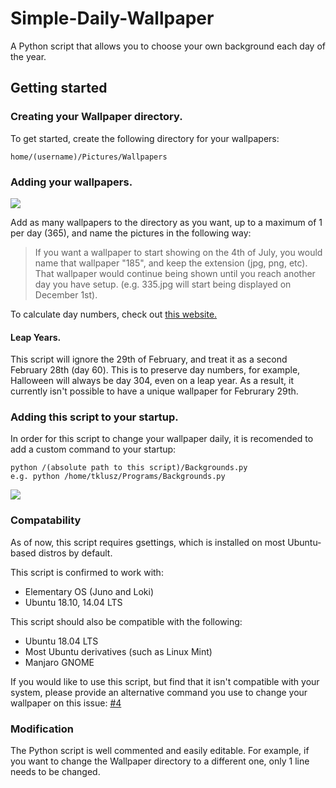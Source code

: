 # Simple-Daily-Wallpaper
A Python script that allows you to choose your own background each day of the year.

## Getting started
### Creating your Wallpaper directory.
To get started, create the following directory for your wallpapers:

```
home/(username)/Pictures/Wallpapers
```

### Adding your wallpapers.

![](/images/Example.png)

Add as many wallpapers to the directory as you want, up to a maximum of 1 per day (365), and name the pictures in the following way:

> If you want a wallpaper to start showing on the 4th of July, you would name that wallpaper "185", and keep the extension (jpg, png, etc). That wallpaper would continue being shown until you reach another day you have setup. (e.g. 335.jpg will start being displayed on December 1st).

To calculate day numbers, check out [this website.](https://www.epochconverter.com/days/2021)

#### Leap Years.
This script will ignore the 29th of February, and treat it as a second February 28th (day 60). This is to preserve day numbers, for example, Halloween will always be day 304, even on a leap year. As a result, it currently isn't possible to have a unique wallpaper for Februrary 29th.

### Adding this script to your startup.
In order for this script to change your wallpaper daily, it is recomended to add a custom command to your startup:

```
python /(absolute path to this script)/Backgrounds.py
e.g. python /home/tklusz/Programs/Backgrounds.py
```

![](/images/Example-Startup.png)

### Compatability
As of now, this script requires gsettings, which is installed on most Ubuntu-based distros by default. 

This script is confirmed to work with:
 - Elementary OS (Juno and Loki)
 - Ubuntu 18.10, 14.04 LTS

This script should also be compatible with the following:
 - Ubuntu 18.04 LTS
 - Most Ubuntu derivatives (such as Linux Mint) 
 - Manjaro GNOME

If you would like to use this script, but find that it isn't compatible with your system, please provide an alternative command you use to change your wallpaper on this issue: [#4](https://github.com/tklusz/Simple-Daily-Wallpaper/issues/4)

### Modification
The Python script is well commented and easily editable. For example, if you want to change the Wallpaper directory to a different one, only 1 line needs to be changed.
